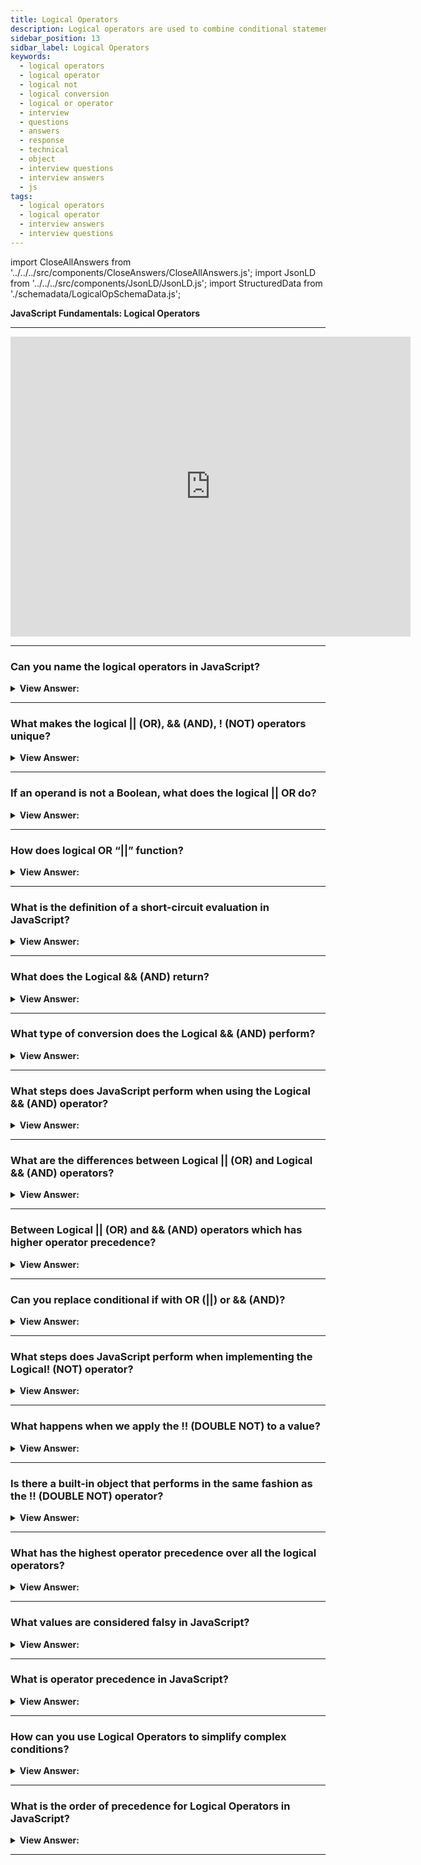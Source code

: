 ```yaml
---
title: Logical Operators
description: Logical operators are used to combine conditional statements. Logical operators can be applied to values of any type; they are not limited to a Boolean type.
sidebar_position: 13
sidbar_label: Logical Operators
keywords:
  - logical operators
  - logical operator
  - logical not
  - logical conversion
  - logical or operator
  - interview
  - questions
  - answers
  - response
  - technical
  - object
  - interview questions
  - interview answers
  - js
tags:
  - logical operators
  - logical operator
  - interview answers
  - interview questions
---
```


import CloseAllAnswers from '../../../src/components/CloseAnswers/CloseAllAnswers.js';
import JsonLD from '../../../src/components/JsonLD/JsonLD.js';
import StructuredData from './schemadata/LogicalOpSchemaData.js';

<JsonLD data={StructuredData} />

<head>
  <title>Logical Operators | JavaScript Frontend Interview Answers</title>
</head>

**JavaScript Fundamentals: Logical Operators**

---

<div class='videoWrapper'>
<iframe
    width="640"
    height="480"
    src="https://www.youtube.com/embed/XI0ao2YPb_0"
    frameborder="0"
    allow="autoplay; encrypted-media"
    allowfullscreen
>
</iframe>
</div>

---

<CloseAllAnswers />

### Can you name the logical operators in JavaScript?

<details>
  <summary><strong>View Answer:</strong></summary>
  <div>
  <div><strong>Interview Response:</strong> The logical operators in JavaScript are: AND (&&), OR (||), and NOT (!). They are used to perform logical operations on values or expressions.</div>
  </div>
</details>

---

### What makes the logical || (OR), && (AND), ! (NOT) operators unique?

<details>
  <summary><strong>View Answer:</strong></summary>
  <div>
  <div><strong>Interview Response:</strong> Logical operators in JavaScript work with any data type, not just Booleans. They assess operands based on truthiness and utilize short-circuiting for efficient, compact conditional expressions.</div>
  </div>
</details>

---

### If an operand is not a Boolean, what does the logical || OR do?

<details>
  <summary><strong>View Answer:</strong></summary>
  <div>
  <div><strong>Interview Response:</strong> If an operand is not a Boolean, the logical || OR operator will coerce the operands to Boolean values, then return the first truthy operand encountered or the last falsy one.</div><br />
  <div><strong className="codeExample">Code Example:</strong><br /><br />

  <div></div>

```js
/* Logical OR returns the first truthy value,
 *  or the last value if there are none
 */

console.log('1' || '0'); // returns 1

console.log(1 || 0); // returns 1

console.log(0 || 0); // returns 0
```

  </div>
  </div>
</details>

---

### How does logical OR “||” function?

<details>
  <summary><strong>View Answer:</strong></summary>
  <div>
  <div><strong>Interview Response:</strong> In JavaScript, the logical OR operator "||" returns the first truthy value it encounters when evaluating multiple operands, or the last operand if all are falsy. The OR || operator does the following:<br /><br />
  <ol>
    <li>Operands evaluate from left to right.</li>
    <li>Converts each operand to a Boolean value, and if the result is true, the program terminates and returns the operand's original value.</li>
    <li>Returns the final operand if all operands get evaluated (i.e., all were false).</li>
  </ol>

</div><br />
  <div><strong className="codeExample">Code Example:</strong><br /><br />

  <div></div>

```js
console.log(1 || 0); // 1 (1 is truthy)

console.log(null || 1); // 1 (1 is the first truthy value)
console.log(null || 0 || 1); // 1 (the first truthy value)

console.log(undefined || null || 0); // 0 (all falsy, returns the last value)
```

:::note
Logical OR “||” finds the first truthy value or the last value if there are none.
:::

  </div>
  </div>
</details>

---

### What is the definition of a short-circuit evaluation in JavaScript?

<details>
  <summary><strong>View Answer:</strong></summary>
  <div>
  <div><strong>Interview Response:</strong> Short-circuit evaluation is a behavior of logical operators where subsequent operands are not evaluated if the previous operands are sufficient to determine the expression's value.</div><br />
  <div><strong className="codeExample">Code Example:</strong><br /><br />

  <div></div>

```js
true || console.log('not printed');
false || console.log('printed');
```

  </div>
  </div>
</details>

---

### What does the Logical && (AND) return?

<details>
  <summary><strong>View Answer:</strong></summary>
  <div>
  <div><strong>Interview Response:</strong> Logical && (AND) returns true if both operands are truthy and false otherwise.</div><br />
  <div><strong className="codeExample">Code Example:</strong><br /><br />

  <div></div>

```js
console.log(true && true); // true
console.log(false && true); // false
console.log(true && false); // false
console.log(false && false); // false
```

  </div>
  </div>
</details>

---

### What type of conversion does the Logical && (AND) perform?

<details>
  <summary><strong>View Answer:</strong></summary>
  <div>
  <div><strong>Interview Response:</strong> The logical && (AND) performs a Boolean conversion. It evaluates two operands and returns true if both operands are true, and false otherwise.
  </div><br />
  <div><strong className="codeExample">Code Example:</strong><br /><br />

  <div></div>

```javascript
let x = 5;
let y = 10;

if (x > 0 && y < 20) {
  console.log("Both conditions are true!");
} else {
  console.log("At least one condition is false.");
}
```

In this example, the logical AND operator (`&&`) is used to check if both `x` is greater than 0 and `y` is less than 20. If both conditions are true, it will print "Both conditions are true!" to the console. Otherwise, it will print "At least one condition is false."

  </div>
  </div>
</details>

---

### What steps does JavaScript perform when using the Logical && (AND) operator?

<details>
  <summary><strong>View Answer:</strong></summary>
  <div>
  <div><strong>Interview Response:</strong> Operands evaluate from left to right, then it converts each operand to a boolean value, and if the result is false, the program terminates and returns the operand's original value. It returns the final operand if all operands evaluate to true.<br /><br />
  <ol>
    <li>Operands evaluate from left to right.</li>
    <li>Converts each operand to a Boolean value, and if the result is false, the program terminates and returns the operand's original value.</li>
    <li>It returns the final operand if all operands get evaluated (i.e., all were true).</li>
  </ol>
</div><br />
  <div><strong className="codeExample">Code Example:</strong><br /><br />

  <div></div>

```js
// if the first operand is truthy,
// AND returns the second operand:
console.log(1 && 0); // 0
console.log(1 && 5); // 5

// if the first operand is falsie,
// AND returns it. The second operand is ignored
console.log(null && 5); // null
console.log(0 && 'no matter what'); // 0
```

  </div>
  </div>
</details>

---

### What are the differences between Logical || (OR) and Logical && (AND) operators?

<details>
  <summary><strong>View Answer:</strong></summary>
  <div>
  <div><strong>Interview Response:</strong> The logical || (OR) returns true if at least one operand is true. The logical && (AND) returns true only if both operands are true.
  </div><br />
  <div><strong className="codeExample">Code Example:</strong><br /><br />

  <div></div>

```js
let x = 5;
let y = 10;

// Logical OR (||) example
if (x > 0 || y > 20) {
  console.log("At least one condition is true!"); // Logs "At least one condition is true!"
} else {
  console.log("Both conditions are false.");
}

// Logical AND (&&) example
if (x > 0 && y > 20) {
  console.log("Both conditions are true!");
} else {
  console.log("At least one condition is false."); // "At least one condition is false."
}
```

  </div>
  </div>
</details>

---

### Between Logical || (OR) and && (AND) operators which has higher operator precedence?

<details>
  <summary><strong>View Answer:</strong></summary>
  <div>
  <div><strong>Interview Response:</strong> The '&&' (AND) operator has higher operator precedence than the '||' (OR) operator in most programming languages.</div><br />
  <div><strong>Technical Response:</strong> The precedence of the AND && operator is greater than that of the OR || operator. As a result, the code a && b || c && d is effectively the same as if the && expressions were enclosed in parentheses: (a && b) || (c && d).
  </div><br />
  <div><strong className="codeExample">Code Example:</strong><br /><br />

  <div></div>

```javascript
let a = true;
let b = false;
let c = true;

// Due to precedence, '&&' operation will be performed before '||' operation
let result = a || b && c; 

console.log(result);  // Outputs: true
```

In this case, the `b && c` operation happens first due to `&&` having higher precedence, returning `false`. Then, `a || false` is evaluated, which results in `true`.

  </div>
  </div>
</details>

---

### Can you replace conditional if with OR (||) or && (AND)?

<details>
  <summary><strong>View Answer:</strong></summary>
  <div>
  <div><strong>Interview Response:</strong> Technically, Yes, but it is not recommended because it reduces readability.</div><br />
  <div><strong>Technical Response:</strong> Technically, we can do it, which goes against recommendations. Although the variant with && appears shorter, an if statement is more prominent and tends to be more readable.
  </div><br />
  <div><strong className="codeExample">Code Example:</strong><br /><br />

  <div></div>

```js
let x = 1;

x > 0 && console.log('Greater than zero!');

// the if example is cleaner and obvious

let x = 1;

if (x > 0) console.log('Greater than zero!');
```

  </div>
  </div>
</details>

---

### What steps does JavaScript perform when implementing the Logical! (NOT) operator?

<details>
  <summary><strong>View Answer:</strong></summary>
  <div>
  <div><strong>Interview Response:</strong> The NOT operator accepts a single argument, converts it to a Boolean, and returns the inverse value.</div><br />
  <div><strong>Technical Response:</strong> The operator accepts a single argument and does the following:<br /><br />
  <ol>
    <li>Converts the operand to a Boolean type: true/false.</li>
    <li>Returns the inverse value.</li>
  </ol>
  </div><br />
  <div><strong className="codeExample">Code Example:</strong><br /><br />

  <div></div>

```js
console.log(!true); // false
console.log(!0); // true
```

  </div>
  </div>
</details>

---

### What happens when we apply the !! (DOUBLE NOT) to a value?

<details>
  <summary><strong>View Answer:</strong></summary>
  <div>
  <div><strong>Interview Response:</strong> The value is inverted twice, returning it to its original Boolean value.</div><br />
  <div><strong>Technical Response:</strong> The first NOT changes the value to Boolean and returns the inverse, whereas the second NOT reverses the process. Finally, we have a simple Value-to-Boolean translation (Boolean conversion).
  </div><br />
  <div><strong className="codeExample">Code Example:</strong><br /><br />

  <div></div>

```js
console.log(!!'non-empty string'); // true
console.log(!!null); // false
```

  </div>
  </div>
</details>

---

### Is there a built-in object that performs in the same fashion as the !! (DOUBLE NOT) operator?

<details>
  <summary><strong>View Answer:</strong></summary>
  <div>
  <div><strong>Interview Response:</strong> Yes, the built-in Boolean() function performs similarly to the double NOT (!!) operator, converting values to their respective Boolean representations.</div><br />
  <div><strong>Technical Response:</strong> The built-in Boolean object performs this in the same fashion as the !! (DOUBLE NOT) operator.
  </div><br />
  <div><strong className="codeExample">Code Example:</strong><br /><br />

  <div></div>

```js
console.log(!!'non-empty string'); // true
console.log(!!null); // false

// Example of the Boolean method
console.log(Boolean('non-empty string')); // true
console.log(Boolean(null)); // false
```

  </div>
  </div>
</details>

---

### What has the highest operator precedence over all the logical operators?

<details>
  <summary><strong>View Answer:</strong></summary>
  <div>
  <div><strong>Interview Response:</strong> The logical NOT (!) operator has the highest precedence among all logical operators in JavaScript. It always executes first.</div><br />
  <div><strong>Technical Response:</strong> The precedence of NOT ! is the highest of all logical operators, so it always executes first, before && (AND) or || (OR).
  </div>
  </div>
</details>

---

### What values are considered falsy in JavaScript?

<details>
  <summary><strong>View Answer:</strong></summary>
  <div>
  <div><strong>Interview Response:</strong> In JavaScript, the following values are considered falsy: false, null, undefined, 0, NaN, and "" (empty string).
  </div><br />
  <div><strong className="codeExample">Code Example:</strong><br /><br />

  <div></div>

```javascript
let falsyValues = [false, 0, "", null, undefined, NaN];

falsyValues.forEach(value => {
    if (value) {
        console.log(`${value} is truthy`);
    } else {
        console.log(`${value} is falsy`);
    }
});
```

This code will output that each value in the `falsyValues` array is falsy.

  </div>
  </div>
</details>

---

### What is operator precedence in JavaScript?

<details>
  <summary><strong>View Answer:</strong></summary>
  <div>
  <div><strong>Interview Response:</strong> Operator precedence determines the order in which operators are evaluated in expressions involving multiple operators. Operators with higher precedence are evaluated first.</div><br/>
  </div>
</details>

---

### How can you use Logical Operators to simplify complex conditions?

<details>
  <summary><strong>View Answer:</strong></summary>
  <div>
  <div><strong>Interview Response:</strong> Logical operators (`&&`, `||`, `!`) can simplify complex conditions by chaining or negating boolean expressions, enhancing code readability and reducing redundancy in conditions.
  </div><br />
  <div><strong className="codeExample">Code Example:</strong><br /><br />

  <div></div>

Let's consider this JavaScript example where you need to check if a user is valid.

*Without logical operators:*

```javascript
let userName = "John";
let userAge = 20;

if (userName !== "") {
    if (userAge >= 18) {
        console.log("User is valid");
    } else {
        console.log("User is not valid");
    }
} else {
    console.log("User is not valid");
}
```

*Now, the same thing with logical operators:*

```javascript
let userName = "John";
let userAge = 20;

if (userName !== "" && userAge >= 18) {
    console.log("User is valid");
} else {
    console.log("User is not valid");
}
```

As you can see, the code is more simplified and readable when using logical operators.

  </div>
  </div>
</details>

---

### What is the order of precedence for Logical Operators in JavaScript?

<details>
  <summary><strong>View Answer:</strong></summary>
  <div>
  <div><strong>Interview Response:</strong> The order of precedence for Logical Operators in JavaScript is NOT (!), AND (&&), and then OR (||).</div><br/>
  </div>
</details>

---
